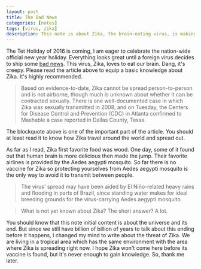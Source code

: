 ```yaml
---
layout: post
title: The Bad News
categories: [notes]
tags: [virus, zika]
description: This note is about Zika, the brain-eating virus, is making its first outbreak.
---
```



The Tet Holiday of 2016 is coming, I am eager to celebrate the nation-wide official new year holiday. Everything looks great until a foreign virus decides to ship some [bad news](http://mashable.com/2016/02/02/zika-virus-the-definitive-mashable-faq/?utm_campaign=Mash-Prod-RSS-Feedburner-All-Partial&utm_cid=Mash-Prod-RSS-Feedburner-All-Partial#04dOlF6y4gqE). This virus, Zika, loves to eat our brain. Dang, it's creepy. Please read the article above to equip a basic knowledge about Zika. It's highly recommended.

> Based on evidence-to-date, Zika cannot be spread person-to-person and is not airborne, though much is unknown about whether it can be contracted sexually. There is one well-documented case in which Zika was sexually transmitted in 2008, and on Tuesday, the Centers for Disease Control and Prevention (CDC) in Atlanta confirmed to Mashable a case reported in Dallas County, Texas.

The blockquote above is one of the important part of the article. You should at least read it to know how Zika travel around the world and spread out. 

As far as I read, Zika first favorite food was wood. One day, some of it found out that human brain is more delicious then made the jump. Their favorite airlines is provided by the Aedes aegypti mosquito. So far there is no vaccine for Zika so protecting yourselves from Aedes aegypti mosquito is the only way to avoid it to transmit between people.

> The virus' spread may have been aided by El Niño-related heavy rains and flooding in parts of Brazil, since standing water makes for ideal breeding grounds for the virus-carrying Aedes aegypti mosquito.

> What is not yet known about Zika? The short answer? A lot.

You should know that this note initial content is about the universe and its end. But since we still have billion of billion of years to talk about this ending before it happens, I changed my mind to write about the threat of Zika. We are living in a tropical area which has the same environment with the area where Zika is spreading right now. I hope Zika won't come here before its vaccine is found, but it's never enough to gain knowledge. So, thank me later.

